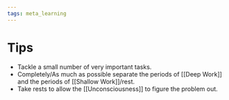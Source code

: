 ```yaml
---
tags: meta_learning
---
```


# Tips
- Tackle a small number of very important tasks.
- Completely/As much as possible separate the periods of [[Deep Work]] and the periods of [[Shallow Work]]/rest.
- Take rests to allow the [[Unconsciousness]] to figure the problem out.